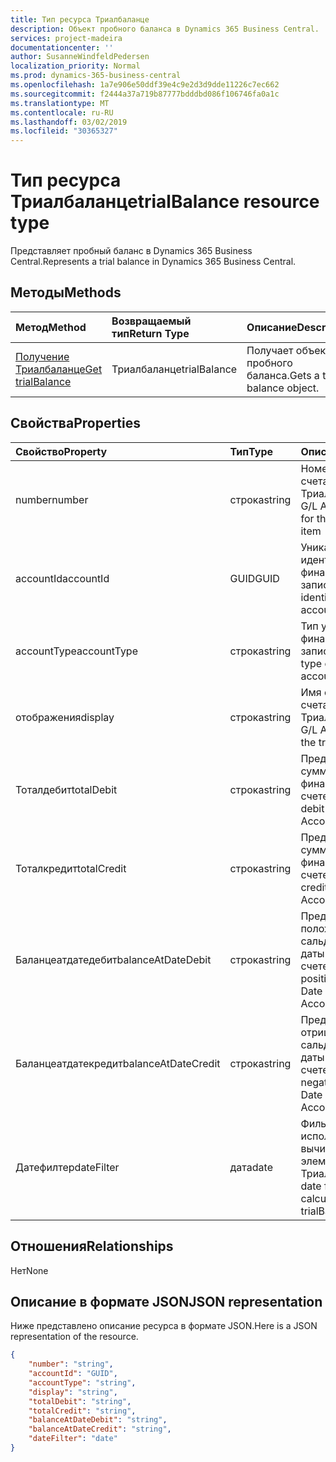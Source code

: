 ```yaml
---
title: Тип ресурса Триалбаланце
description: Объект пробного баланса в Dynamics 365 Business Central.
services: project-madeira
documentationcenter: ''
author: SusanneWindfeldPedersen
localization_priority: Normal
ms.prod: dynamics-365-business-central
ms.openlocfilehash: 1a7e906e50ddf39e4c9e2d3d9dde11226c7ec662
ms.sourcegitcommit: f2444a37a719b87777bdddbd086f106746fa0a1c
ms.translationtype: MT
ms.contentlocale: ru-RU
ms.lasthandoff: 03/02/2019
ms.locfileid: "30365327"
---
```

# <a name="trialbalance-resource-type"></a><span data-ttu-id="08b91-103">Тип ресурса Триалбаланце</span><span class="sxs-lookup"><span data-stu-id="08b91-103">trialBalance resource type</span></span>
<span data-ttu-id="08b91-104">Представляет пробный баланс в Dynamics 365 Business Central.</span><span class="sxs-lookup"><span data-stu-id="08b91-104">Represents a trial balance in Dynamics 365 Business Central.</span></span>

## <a name="methods"></a><span data-ttu-id="08b91-105">Методы</span><span class="sxs-lookup"><span data-stu-id="08b91-105">Methods</span></span>

| <span data-ttu-id="08b91-106">Метод</span><span class="sxs-lookup"><span data-stu-id="08b91-106">Method</span></span>       | <span data-ttu-id="08b91-107">Возвращаемый тип</span><span class="sxs-lookup"><span data-stu-id="08b91-107">Return Type</span></span>  |<span data-ttu-id="08b91-108">Описание</span><span class="sxs-lookup"><span data-stu-id="08b91-108">Description</span></span>|
|:---------------|:--------|:----------|
|[<span data-ttu-id="08b91-109">Получение Триалбаланце</span><span class="sxs-lookup"><span data-stu-id="08b91-109">Get trialBalance</span></span>](../api/dynamics-trialbalance-get.md)|<span data-ttu-id="08b91-110">Триалбаланце</span><span class="sxs-lookup"><span data-stu-id="08b91-110">trialBalance</span></span>|<span data-ttu-id="08b91-111">Получает объект пробного баланса.</span><span class="sxs-lookup"><span data-stu-id="08b91-111">Gets a trial balance object.</span></span>|

## <a name="properties"></a><span data-ttu-id="08b91-112">Свойства</span><span class="sxs-lookup"><span data-stu-id="08b91-112">Properties</span></span>
| <span data-ttu-id="08b91-113">Свойство</span><span class="sxs-lookup"><span data-stu-id="08b91-113">Property</span></span>     | <span data-ttu-id="08b91-114">Тип</span><span class="sxs-lookup"><span data-stu-id="08b91-114">Type</span></span>   |<span data-ttu-id="08b91-115">Описание</span><span class="sxs-lookup"><span data-stu-id="08b91-115">Description</span></span>|
|:---------------|:--------|:----------|
|<span data-ttu-id="08b91-116">number</span><span class="sxs-lookup"><span data-stu-id="08b91-116">number</span></span>|<span data-ttu-id="08b91-117">строка</span><span class="sxs-lookup"><span data-stu-id="08b91-117">string</span></span>|<span data-ttu-id="08b91-118">Номер финансового счета для элемента Триалбаланце</span><span class="sxs-lookup"><span data-stu-id="08b91-118">The G/L Account number for the trialBalance item</span></span>|
|<span data-ttu-id="08b91-119">accountId</span><span class="sxs-lookup"><span data-stu-id="08b91-119">accountId</span></span>|<span data-ttu-id="08b91-120">GUID</span><span class="sxs-lookup"><span data-stu-id="08b91-120">GUID</span></span>|<span data-ttu-id="08b91-121">Уникальный идентификатор финансового счета записи.</span><span class="sxs-lookup"><span data-stu-id="08b91-121">The unique identifier for the G/L account of the record.</span></span>|
|<span data-ttu-id="08b91-122">accountType</span><span class="sxs-lookup"><span data-stu-id="08b91-122">accountType</span></span>|<span data-ttu-id="08b91-123">строка</span><span class="sxs-lookup"><span data-stu-id="08b91-123">string</span></span>|<span data-ttu-id="08b91-124">Тип учетной записи финансового счета записи.</span><span class="sxs-lookup"><span data-stu-id="08b91-124">The account type of the G/L account of the record.</span></span>|
|<span data-ttu-id="08b91-125">отображения</span><span class="sxs-lookup"><span data-stu-id="08b91-125">display</span></span>|<span data-ttu-id="08b91-126">строка</span><span class="sxs-lookup"><span data-stu-id="08b91-126">string</span></span>|<span data-ttu-id="08b91-127">Имя финансового счета для элемента Триалбаланце.</span><span class="sxs-lookup"><span data-stu-id="08b91-127">The G/L Account name for the trialBalance item.</span></span>|
|<span data-ttu-id="08b91-128">Тоталдебит</span><span class="sxs-lookup"><span data-stu-id="08b91-128">totalDebit</span></span>|<span data-ttu-id="08b91-129">строка</span><span class="sxs-lookup"><span data-stu-id="08b91-129">string</span></span>|<span data-ttu-id="08b91-130">Представляет общую сумму дебета в финансовом счете.</span><span class="sxs-lookup"><span data-stu-id="08b91-130">Represents total debit amount in G/L Account.</span></span>|
|<span data-ttu-id="08b91-131">Тоталкредит</span><span class="sxs-lookup"><span data-stu-id="08b91-131">totalCredit</span></span>|<span data-ttu-id="08b91-132">строка</span><span class="sxs-lookup"><span data-stu-id="08b91-132">string</span></span>|<span data-ttu-id="08b91-133">Представляет общую сумму кредита в финансовом счете.</span><span class="sxs-lookup"><span data-stu-id="08b91-133">Represents total credit amount in G/L Account.</span></span>|
|<span data-ttu-id="08b91-134">Баланцеатдатедебит</span><span class="sxs-lookup"><span data-stu-id="08b91-134">balanceAtDateDebit</span></span>|<span data-ttu-id="08b91-135">строка</span><span class="sxs-lookup"><span data-stu-id="08b91-135">string</span></span>|<span data-ttu-id="08b91-136">Представляет положительное сальдо на сумму даты в финансовом счете.</span><span class="sxs-lookup"><span data-stu-id="08b91-136">Represents positive Balance at Date amount in G/L Account.</span></span>|
|<span data-ttu-id="08b91-137">Баланцеатдатекредит</span><span class="sxs-lookup"><span data-stu-id="08b91-137">balanceAtDateCredit</span></span>|<span data-ttu-id="08b91-138">строка</span><span class="sxs-lookup"><span data-stu-id="08b91-138">string</span></span>|<span data-ttu-id="08b91-139">Представляет отрицательное сальдо на сумму даты в финансовом счете.</span><span class="sxs-lookup"><span data-stu-id="08b91-139">Represents negative Balance at Date amount in G/L Account.</span></span>|
|<span data-ttu-id="08b91-140">Датефилтер</span><span class="sxs-lookup"><span data-stu-id="08b91-140">dateFilter</span></span>|<span data-ttu-id="08b91-141">дата</span><span class="sxs-lookup"><span data-stu-id="08b91-141">date</span></span>|<span data-ttu-id="08b91-142">Фильтр даты, используемый для вычисления элементов Триалбаланце.</span><span class="sxs-lookup"><span data-stu-id="08b91-142">The date filter used to calculate the trialBalance items.</span></span>|


## <a name="relationships"></a><span data-ttu-id="08b91-143">Отношения</span><span class="sxs-lookup"><span data-stu-id="08b91-143">Relationships</span></span>
<span data-ttu-id="08b91-144">Нет</span><span class="sxs-lookup"><span data-stu-id="08b91-144">None</span></span>

## <a name="json-representation"></a><span data-ttu-id="08b91-145">Описание в формате JSON</span><span class="sxs-lookup"><span data-stu-id="08b91-145">JSON representation</span></span>

<span data-ttu-id="08b91-146">Ниже представлено описание ресурса в формате JSON.</span><span class="sxs-lookup"><span data-stu-id="08b91-146">Here is a JSON representation of the resource.</span></span>


```json
{
    "number": "string",
    "accountId": "GUID",
    "accountType": "string",
    "display": "string",
    "totalDebit": "string",
    "totalCredit": "string",
    "balanceAtDateDebit": "string",
    "balanceAtDateCredit": "string",
    "dateFilter": "date"
}

```


